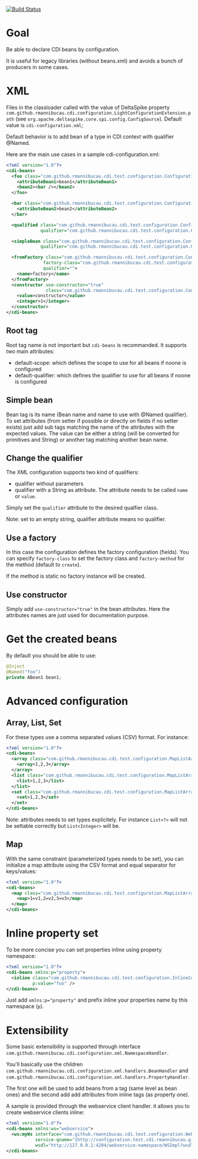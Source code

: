 [![Build Status](https://secure.travis-ci.org/rmannibucau/cdi-light-config.png)](http://travis-ci.org/rmannibucau/cdi-light-config)

# Goal

Be able to declare CDI beans by configuration.

It is useful for legacy libraries (without beans.xml) and avoids a bunch of producers in some cases.

# XML

Files in the classloader called with the value
of DeltaSpike property `com.github.rmannibucau.cdi.configuration.LightConfigurationExtension.path`
(see `org.apache.deltaspike.core.spi.config.ConfigSource`). Default value is `cdi-configuration.xml`;

Default behavior is to add bean of a type in CDI context with qualifier @Named.

Here are the main use cases in a sample cdi-configuration.xml:

```xml
<?xml version="1.0"?>
<cdi-beans>
  <foo class="com.github.rmannibucau.cdi.test.configuration.ConfigurationTest$ABean1">
    <attributeBean1>bean1</attributeBean1>
    <bean2><bar /></bean2>
  </foo>

  <bar class="com.github.rmannibucau.cdi.test.configuration.ConfigurationTest$ABean2" scope="application">
    <attributeBean2>bean2</attributeBean2>
  </bar>

  <qualified class="com.github.rmannibucau.cdi.test.configuration.ConfigurationTest$ABean2"
             qualifier="com.github.rmannibucau.cdi.test.configuration.ConfigurationTest$MyNamed" />

  <simpleBean class="com.github.rmannibucau.cdi.test.configuration.ConfigurationTest$ABean2"
             qualifier="com.github.rmannibucau.cdi.test.configuration.ConfigurationTest$Simple" />

  <fromFactory class="com.github.rmannibucau.cdi.test.configuration.ConfigurationTest$ABean3"
              factory-class="com.github.rmannibucau.cdi.test.configuration.ConfigurationTest$Factory"
              qualifier="">
    <name>factory</name>
  </fromFactory>
  <constructor use-constructor="true"
               class="com.github.rmannibucau.cdi.test.configuration.ConfigurationTest$ABean4">
    <value>constructor</value>
    <integer>1</integer>
  </constructor>
</cdi-beans>
```

## Root tag

Root tag name is not important but `cdi-beans` is recommanded. It supports two main attributes:

* default-scope: which defines the scope to use for all beans if noone is configured
* default-qualifier: which defines the qualifier to use for all beans if noone is configured

## Simple bean

Bean tag is its name (Bean name and name to use with @Named qualifier). To set attributes (from setter if possible or
directly on fields if no setter exists) just add sub tags matching the name of the attributes with the expected values.
The value can be either a string (will be converted for primitives and String) or another tag matching another bean name.

## Change the qualifier

The XML configuration supports two kind of qualifiers:

* qualifier without parameters
* qualifier with a String as attribute. The attribute needs to be called `name` or `value`.

Simply set the `qualifier` attribute to the desired qualfier class.

Note: set to an empty string, qualifier attribute means no qualifier.

## Use a factory

In this case the configuration defines the factory configuration (fields). You can specify
`factory-class` to set the factory class and `factory-method` for the method (default to `create`).

If the method is static no factory instance will be created.

## Use constructor

Simply add `use-constructor="true"` in the bean attributes. Here the attributes names are just used
for documentation purpose.

# Get the created beans

By default you should be able to use:

```java
@Inject
@Named("foo")
private ABean1 bean1;
```

# Advanced configuration
## Array, List, Set

For these types use a comma separated values (CSV) format. For instance:

```xml
<?xml version="1.0"?>
<cdi-beans>
  <array class="com.github.rmannibucau.cdi.test.configuration.MapListArrayConfigurationTest$ArrayBean">
    <array>1,2,3</array>
  </array>
  <list class="com.github.rmannibucau.cdi.test.configuration.MapListArrayConfigurationTest$ListBean">
    <list>1,2,3</list>
  </list>
  <set class="com.github.rmannibucau.cdi.test.configuration.MapListArrayConfigurationTest$SetBean">
    <set>1,2,3</set>
  </set>
</cdi-beans>
```

Note: attributes needs to set types explicitely. For instance `List<?>` will not be settable correctly but `List<Integer>` will be.

## Map

With the same constraint (parameterized types needs to be set), you can initialize a map attribute using the CSV format
and equal separator for keys/values:

```xml
<?xml version="1.0"?>
<cdi-beans>
  <map class="com.github.rmannibucau.cdi.test.configuration.MapListArrayConfigurationTest$MapBean">
    <map>1=v1,2=v2,3=v3</map>
  </map>
</cdi-beans>
```

# Inline property set

To be more concise you can set properties inline using property namespace:

```xml
<?xml version="1.0"?>
<cdi-beans xmlns:p="property">
  <inline class="com.github.rmannibucau.cdi.test.configuration.InlineConfigurationTest$Inline"
          p:value="foo" />
</cdi-beans>
```

Just add `xmlns:p="property"` and prefix inline your properties name by this namespace (`p`).

# Extensibility

Some basic extensibility is supported through interface `com.github.rmannibucau.cdi.configuration.xml.NamespaceHandler`.

You'll basically use the children `com.github.rmannibucau.cdi.configuration.xml.handlers.BeanHandler` and `com.github.rmannibucau.cdi.configuration.xml.handlers.PropertyHandler`.

The first one will be used to add beans from a tag (same level as bean ones) and the second add add attributes from inline tags (as property one).

A sample is provided through the webservice client handler. it allows you to create webservice clients inline:

```xml
<?xml version="1.0"?>
<cdi-beans xmlns:ws="webservice">
  <ws:myWs interface="com.github.rmannibucau.cdi.test.configuration.WebServiceConfigurationTest$WS"
           service-qname="{http://configuration.test.cdi.rmannibucau.github.com/}WSImplService"
           wsdl="http://127.0.0.1:4204/webservice-namespace/WSImpl?wsdl" /> <!-- port-qname optional -->
</cdi-beans>
```
